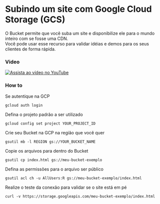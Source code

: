 # Subindo um site com Google Cloud Storage (GCS)

O Bucket permite que você suba um site e disponibilize ele para o mundo inteiro com se fosse uma CDN.<br />
Você pode usar esse recurso para validar idéias e demos para os seus clientes de forma rápida.


### Video

[![Assista ao vídeo no YouTube](https://img.youtube.com/vi/SSafDMkiBJQ/0.jpg)](https://www.youtube.com/watch?v=SSafDMkiBJQ&t)



### How to

Se autentique na GCP

    gcloud auth login

Defina o projeto padrão a ser utilizado

    gcloud config set project YOUR_PROJECT_ID


Crie seu Bucket na GCP na região que você quer

    gsutil mb -l REGION gs://YOUR_BUCKET_NAME


Copie os arquivos para dentro do Bucket

    gsutil cp index.html gs://meu-bucket-exemplo


Defina as permissões para o arquivo ser público

    gsutil acl ch -u AllUsers:R gs://meu-bucket-exemplo/index.html


Realize o teste da conexão para validar se o site está em pé

    curl -v https://storage.googleapis.com/meu-bucket-exemplo/index.html

